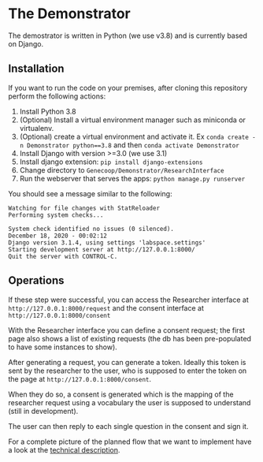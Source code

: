 # The Demonstrator

The demostrator is written in Python (we use v3.8) and is currently based on Django.

## Installation
If you want to run the code on your premises, after cloning this repository perform the following actions:

1. Install Python 3.8
2. (Optional) Install a virtual environment manager such as miniconda or virtualenv.
3. (Optional) create a virtual environment and activate it. Ex `conda create -n Demonstrator python==3.8` and then `conda activate Demonstrator`
4. Install Django with version >=3.0 (we use 3.1)
5. Install django extension: `pip install django-extensions`
6. Change directory to `Genecoop/Demonstrator/ResearchInterface`
7. Run the webserver that serves the apps: `python manage.py runserver`

You should see a message similar to the following:
```
Watching for file changes with StatReloader
Performing system checks...

System check identified no issues (0 silenced).
December 18, 2020 - 00:02:12
Django version 3.1.4, using settings 'labspace.settings'
Starting development server at http://127.0.0.1:8000/
Quit the server with CONTROL-C.
```

## Operations
If these step were successful, you can access the Researcher interface at `http://127.0.0.1:8000/request` and the consent interface at `http://127.0.0.1:8000/consent`

With the Researcher interface you can define a consent request; the first page also shows a list of existing requests (the db has been pre-populated to have some instances to show).

After generating a request, you can generate a token. Ideally this token is sent by the researcher to the user, 
who is supposed to enter the token on the page at `http://127.0.0.1:8000/consent`.

When they do so, a consent is generated which is the mapping of the researcher request using a vocabulary the user is supposed to understand (still in development).

The user can then reply to each single question in the consent and sign it. 

For a complete picture of the planned flow that we want to implement
have a look at the [technical description](https://github.com/LedgerProject/GeneCoop/blob/master/Demonstrator/Documentation/Technical_Design/demonstrator_tech_design.md).

